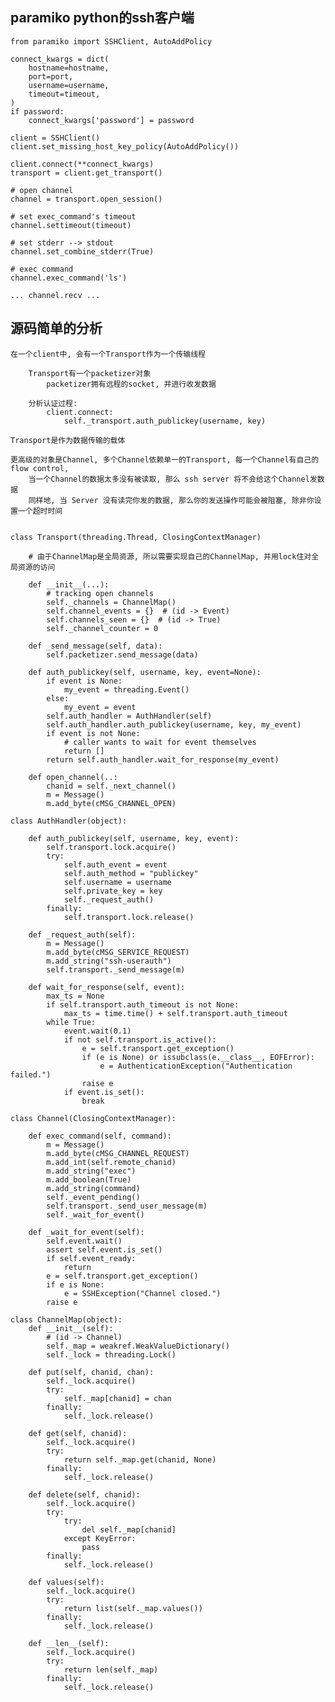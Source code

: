 ## paramiko python的ssh客户端

    from paramiko import SSHClient, AutoAddPolicy

    connect_kwargs = dict(
        hostname=hostname,
        port=port,
        username=username,
        timeout=timeout,
    )
    if password:
        connect_kwargs['password'] = password

    client = SSHClient()
    client.set_missing_host_key_policy(AutoAddPolicy())

    client.connect(**connect_kwargs)
    transport = client.get_transport()

    # open channel
    channel = transport.open_session()

    # set exec_command's timeout
    channel.settimeout(timeout)

    # set stderr --> stdout
    channel.set_combine_stderr(True)

    # exec command
    channel.exec_command('ls')

    ... channel.recv ...


## 源码简单的分析

    在一个client中, 会有一个Transport作为一个传输线程
        
        Transport有一个packetizer对象
            packetizer拥有远程的socket, 并进行收发数据
        
        分析认证过程:
            client.connect:
                self._transport.auth_publickey(username, key)

    Transport是作为数据传输的载体

    更高级的对象是Channel, 多个Channel依赖单一的Transport, 每一个Channel有自己的 flow control,
        当一个Channel的数据太多没有被读取, 那么 ssh server 将不会给这个Channel发数据
        同样地, 当 Server 没有读完你发的数据, 那么你的发送操作可能会被阻塞, 除非你设置一个超时时间


    class Transport(threading.Thread, ClosingContextManager)

        # 由于ChannelMap是全局资源, 所以需要实现自己的ChannelMap, 并用lock住对全局资源的访问

        def __init__(...):
            # tracking open channels
            self._channels = ChannelMap()
            self.channel_events = {}  # (id -> Event)
            self.channels_seen = {}  # (id -> True)
            self._channel_counter = 0

        def _send_message(self, data):
            self.packetizer.send_message(data)

        def auth_publickey(self, username, key, event=None):
            if event is None:
                my_event = threading.Event()
            else:
                my_event = event
            self.auth_handler = AuthHandler(self)
            self.auth_handler.auth_publickey(username, key, my_event)
            if event is not None:
                # caller wants to wait for event themselves
                return []
            return self.auth_handler.wait_for_response(my_event)

        def open_channel(..:
            chanid = self._next_channel()
            m = Message()
            m.add_byte(cMSG_CHANNEL_OPEN)

    class AuthHandler(object):

        def auth_publickey(self, username, key, event):
            self.transport.lock.acquire()
            try:
                self.auth_event = event
                self.auth_method = "publickey"
                self.username = username
                self.private_key = key
                self._request_auth()
            finally:
                self.transport.lock.release()

        def _request_auth(self):
            m = Message()
            m.add_byte(cMSG_SERVICE_REQUEST)
            m.add_string("ssh-userauth")
            self.transport._send_message(m)
        
        def wait_for_response(self, event):
            max_ts = None
            if self.transport.auth_timeout is not None:
                max_ts = time.time() + self.transport.auth_timeout
            while True:
                event.wait(0.1)
                if not self.transport.is_active():
                    e = self.transport.get_exception()
                    if (e is None) or issubclass(e.__class__, EOFError):
                        e = AuthenticationException("Authentication failed.")
                    raise e
                if event.is_set():
                    break

    class Channel(ClosingContextManager):
        
        def exec_command(self, command):
            m = Message()
            m.add_byte(cMSG_CHANNEL_REQUEST)
            m.add_int(self.remote_chanid)
            m.add_string("exec")
            m.add_boolean(True)
            m.add_string(command)
            self._event_pending()
            self.transport._send_user_message(m)
            self._wait_for_event()
        
        def _wait_for_event(self):
            self.event.wait()
            assert self.event.is_set()
            if self.event_ready:
                return
            e = self.transport.get_exception()
            if e is None:
                e = SSHException("Channel closed.")
            raise e
    
    class ChannelMap(object):
        def __init__(self):
            # (id -> Channel)
            self._map = weakref.WeakValueDictionary()
            self._lock = threading.Lock()

        def put(self, chanid, chan):
            self._lock.acquire()
            try:
                self._map[chanid] = chan
            finally:
                self._lock.release()

        def get(self, chanid):
            self._lock.acquire()
            try:
                return self._map.get(chanid, None)
            finally:
                self._lock.release()

        def delete(self, chanid):
            self._lock.acquire()
            try:
                try:
                    del self._map[chanid]
                except KeyError:
                    pass
            finally:
                self._lock.release()

        def values(self):
            self._lock.acquire()
            try:
                return list(self._map.values())
            finally:
                self._lock.release()

        def __len__(self):
            self._lock.acquire()
            try:
                return len(self._map)
            finally:
                self._lock.release()
